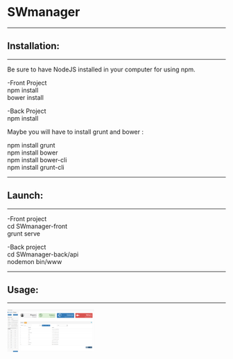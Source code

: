 # SWmanager

-------------------------------------------------------------------------------------------  
## Installation:  
-------------------------------------------------------------------------------------------  
Be sure to have NodeJS installed in your computer for using npm.  

-Front Project  
npm install  
bower install  

-Back Project  
npm install  

Maybe you will have to install grunt and bower :  

npm install grunt  
npm install bower  
npm install bower-cli  
npm install grunt-cli  

-------------------------------------------------------------------------------------------  
## Launch:  
-------------------------------------------------------------------------------------------  

-Front project  
cd SWmanager-front  
grunt serve  


-Back project  
cd SWmanager-back/api  
nodemon bin/www  



-------------------------------------------------------------------------------------------  
## Usage:  
-------------------------------------------------------------------------------------------  

<img src="ReadMe-images/sw-player.png" width="200">
